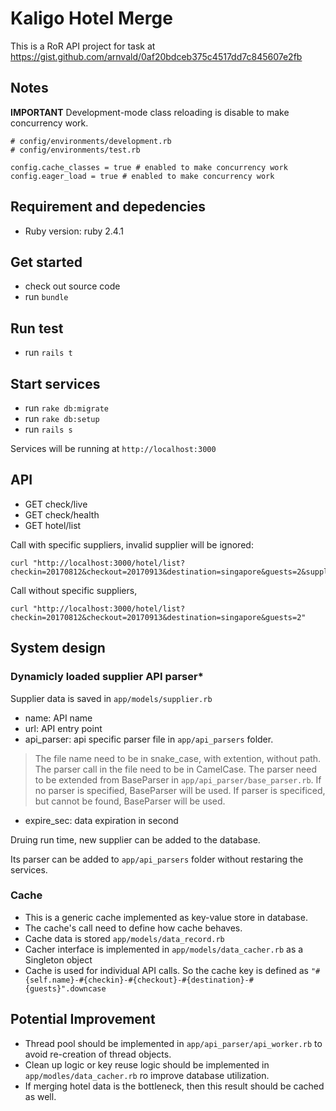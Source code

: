 # Kaligo Hotel Merge

This is a RoR API project for task at https://gist.github.com/arnvald/0af20bdceb375c4517dd7c845607e2fb

## Notes
**IMPORTANT**
Development-mode class reloading is disable to make concurrency work.

```
# config/environments/development.rb
# config/environments/test.rb

config.cache_classes = true # enabled to make concurrency work
config.eager_load = true # enabled to make concurrency work

```

## Requirement and depedencies

- Ruby version: ruby 2.4.1

## Get started
- check out source code
- run `bundle`


## Run test
- run `rails t`

## Start services
- run `rake db:migrate`
- run `rake db:setup`
- run `rails s`

Services will be running at `http://localhost:3000`


## API
- GET check/live
- GET check/health
- GET hotel/list

Call with specific suppliers, invalid supplier will be ignored: 
```
curl "http://localhost:3000/hotel/list?checkin=20170812&checkout=20170913&destination=singapore&guests=2&suppliers=supplier1,supplier2,supplier3,supplier4"
```

Call without specific suppliers, 
```
curl "http://localhost:3000/hotel/list?checkin=20170812&checkout=20170913&destination=singapore&guests=2"
```



## System design

### Dynamicly loaded supplier API parser*

Supplier data is saved in `app/models/supplier.rb`

- name: API name
- url: API entry point
- api_parser: api specific parser file in `app/api_parsers` folder.

> The file name need to be in snake_case, with extention, without path.
> The parser call in the file need to be in CamelCase.
> The parser need to be extended from BaseParser in `app/api_parser/base_parser.rb`.
> If no parser is specified, BaseParser will be used. 
> If parser is specificed, but cannot be found, BaseParser will be used. 

- expire_sec: data expiration in second 

Druing run time, new supplier can be added to the database.

Its parser can be added to `app/api_parsers` folder without restaring the services. 

### Cache
- This is a generic cache implemented as key-value store in database.
- The cache's call need to define how cache behaves. 
- Cache data is stored  `app/models/data_record.rb`
- Cacher interface is implemented in `app/models/data_cacher.rb` as a Singleton object
- Cache is used for individual API calls. So the cache key is defined as `"#{self.name}-#{checkin}-#{checkout}-#{destination}-#{guests}".downcase`


## Potential Improvement
- Thread pool should be implemented in `app/api_parser/api_worker.rb` to avoid re-creation of thread objects. 
- Clean up logic or key reuse logic should be implemented in `app/modles/data_cacher.rb` ro improve database utilization.
- If merging hotel data is the bottleneck, then this result should be cached as well. 


